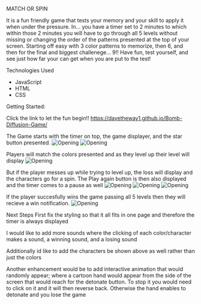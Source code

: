 MATCH OR SPIN

It is a fun friendly game that tests your memory and your skill to apply it when under the pressure. In... you have a timer set to 2 minutes to which within those 2 minutes you will have to go through all 5 levels without missing or changing the order of the patterns presented at the top of your screen. Starting off easy with 3 color patterns to memorize, then 6, and then for the final and biggest challenege... 9!! Have fun, test yourself, and see just how far your can get when you are put to the test!

Technologies Used
- JavaScript
- HTML
- CSS

Getting Started:

Click the link to let the fun begin!!
https://davetheway1.github.io/Bomb-Diffusion-Game/ 

The Game starts with the timer on top, the game displayer, and the star button presented.
![Opening](img/Screenshot%202024-03-22%20at%209.23.27%E2%80%AFAM.PNG)
![Opening](img/Screenshot%202024-03-22%20at%209.23.34%E2%80%AFAM.PNG)

Players will match the colors presented and as they level up their level will display
![Opening](img/Screenshot%202024-03-22%20at%209.26.18%E2%80%AFAM.PNG)

But if the player messes up while trying to level up, the loss will display and the characters go for a spin. The Play again button is then also displayed and the timer comes to a pause as well
![Opening](img/Screenshot%202024-03-22%20at%209.24.48%E2%80%AFAM.PNG)
![Opening](img/Screenshot%202024-03-22%20at%209.28.15%E2%80%AFAM.png)
![Opening](img/Screenshot%202024-03-22%20at%209.28.08%E2%80%AFAM.png)

If the player succesfully wins the game passing all 5 levels then they will
recieve a win notification.
![Opening](img/Screenshot%202024-03-22%20at%209.29.44%E2%80%AFAM.PNG)

Next Steps
First fix the styling so that it all fits in one page and therefore the timer is always displayed

I would like to add more sounds where the clicking of each color/character makes a sound, a winning sound, and a losing sound

Additionally id like to add the characters be shown above as well rather than just the colors

Another enhancement would be to add interactive animation that would randomly appear; 
where a cartoon hand would appear from the side of the screen that would reach for the detonate button. 
To stop it you would need to click on it and it will then reverse back. Otherwise the hand enables 
to detonate and you lose the game